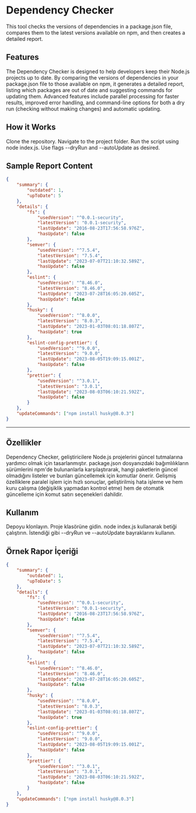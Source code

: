 # Dependency Checker

This tool checks the versions of dependencies in a package.json file, compares them to the latest versions available on npm, and then creates a detailed report.
 
## Features

The Dependency Checker is designed to help developers keep their Node.js projects up to date. By comparing the versions of dependencies in your package.json file to those available on npm, it generates a detailed report, listing which packages are out of date and suggesting commands for updating them. Advanced features include parallel processing for faster results, improved error handling, and command-line options for both a dry run (checking without making changes) and automatic updating.

## How it Works

Clone the repository.
Navigate to the project folder.
Run the script using node index.js. Use flags --dryRun and --autoUpdate as desired.


 ## Sample Report Content

```json
{
    "summary": {
        "outdated": 1,
        "upToDate": 5
    },
    "details": {
        "fs": {
            "usedVersion": "^0.0.1-security",
            "latestVersion": "0.0.1-security",
            "lastUpdate": "2016-08-23T17:56:58.976Z",
            "hasUpdate": false
        },
        "semver": {
            "usedVersion": "^7.5.4",
            "latestVersion": "7.5.4",
            "lastUpdate": "2023-07-07T21:10:32.589Z",
            "hasUpdate": false
        },
        "eslint": {
            "usedVersion": "^8.46.0",
            "latestVersion": "8.46.0",
            "lastUpdate": "2023-07-28T16:05:20.605Z",
            "hasUpdate": false
        },
        "husky": {
            "usedVersion": "^8.0.0",
            "latestVersion": "8.0.3",
            "lastUpdate": "2023-01-03T08:01:18.807Z",
            "hasUpdate": true
        },
        "eslint-config-prettier": {
            "usedVersion": "^9.0.0",
            "latestVersion": "9.0.0",
            "lastUpdate": "2023-08-05T19:09:15.001Z",
            "hasUpdate": false
        },
        "prettier": {
            "usedVersion": "^3.0.1",
            "latestVersion": "3.0.1",
            "lastUpdate": "2023-08-03T06:10:21.592Z",
            "hasUpdate": false
        }
    },
    "updateCommands": ["npm install husky@8.0.3"]
}
```

---

## Özellikler
 
Dependency Checker, geliştiricilere Node.js projelerini güncel tutmalarına yardımcı olmak için tasarlanmıştır. package.json dosyanızdaki bağımlılıkların sürümlerini npm'de bulunanlarla karşılaştırarak, hangi paketlerin güncel olmadığını listeler ve bunları güncellemek için komutlar önerir. Gelişmiş özelliklere paralel işlem için hızlı sonuçlar, geliştirilmiş hata işleme ve hem kuru çalışma (değişiklik yapmadan kontrol etme) hem de otomatik güncelleme için komut satırı seçenekleri dahildir.

## Kullanım

Depoyu klonlayın.
Proje klasörüne gidin.
node index.js kullanarak betiği çalıştırın. İstendiği gibi --dryRun ve --autoUpdate bayraklarını kullanın.


 ## Örnek Rapor İçeriği

```json
{
    "summary": {
        "outdated": 1,
        "upToDate": 5
    },
    "details": {
        "fs": {
            "usedVersion": "^0.0.1-security",
            "latestVersion": "0.0.1-security",
            "lastUpdate": "2016-08-23T17:56:58.976Z",
            "hasUpdate": false
        },
        "semver": {
            "usedVersion": "^7.5.4",
            "latestVersion": "7.5.4",
            "lastUpdate": "2023-07-07T21:10:32.589Z",
            "hasUpdate": false
        },
        "eslint": {
            "usedVersion": "^8.46.0",
            "latestVersion": "8.46.0",
            "lastUpdate": "2023-07-28T16:05:20.605Z",
            "hasUpdate": false
        },
        "husky": {
            "usedVersion": "^8.0.0",
            "latestVersion": "8.0.3",
            "lastUpdate": "2023-01-03T08:01:18.807Z",
            "hasUpdate": true
        },
        "eslint-config-prettier": {
            "usedVersion": "^9.0.0",
            "latestVersion": "9.0.0",
            "lastUpdate": "2023-08-05T19:09:15.001Z",
            "hasUpdate": false
        },
        "prettier": {
            "usedVersion": "^3.0.1",
            "latestVersion": "3.0.1",
            "lastUpdate": "2023-08-03T06:10:21.592Z",
            "hasUpdate": false
        }
    },
    "updateCommands": ["npm install husky@8.0.3"]
}
```
